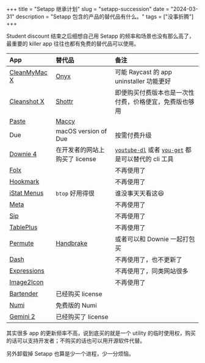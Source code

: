 +++
title = "Setapp 继承计划"
slug = "setapp-succession"
date = "2024-03-31"
description = "Setapp 包含的产品的替代品有什么。"
tags = ["没事折腾"]
+++

Student discount 结束之后细想自己用 Setapp 的频率和场景也没有那么高了，最重要的 killer app 往往也都有免费的替代品可以使用。

| App                                                    | 替代品                                                | 备注                                                                                                                                |
| :----------------------------------------------------- | :---------------------------------------------------- | :---------------------------------------------------------------------------------------------------------------------------------- |
| [CleanMyMac X](https://macpaw.com/cleanmymac)          | [Onyx](https://www.titanium-software.fr/en/onyx.html) | 可能 Raycast 的 app uninstaller 功能更好                                                                                            |
| [Cleanshot X](https://cleanshot.com)                   | [Shottr](https://shottr.cc)                           | 即便购买付费版本也是一次性付费，价格便宜，免费版也够用                                                                              |
| [Paste](https://pasteapp.io)                           | [Maccy](https://github.com/p0deje/Maccy)              |                                                                                                                                     |
| Due                                                    | macOS version of Due                                  | 按需付费升级                                                                                                                        |
| [Downie 4](https://software.charliemonroe.net/downie/) | 在开发者的网站上购买了 license                        | [`youtube-dl`](https://github.com/ytdl-org/youtube-dl) 或者 [`you-get`](https://github.com/soimort/you-get) 都是可以替代的 cli 工具 |
| [Folx](https://www.mac-downloader.com)                 |                                                       | 不再使用了                                                                                                                          |
| [Hookmark](https://hookproductivity.com)               |                                                       | 不再使用了                                                                                                                          |
| [iStat Menus](https://bjango.com/mac/istatmenus/)      | `btop` 好用得很                                       | 谁没事天天看这😆                                                                                                                     |
| [Meta](https://www.nightbirdsevolve.com/meta/)         |                                                       | 不再使用了                                                                                                                          |
| [Sip](https://sipapp.io)                               |                                                       | 不再使用了                                                                                                                          |
| [TablePlus](https://tableplus.com)                     |                                                       | 不再使用了                                                                                                                          |
| [Permute](https://software.charliemonroe.net/permute/) | [Handbrake](https://handbrake.fr)                     | 或者可以和 Downie 一起打包买                                                                                                        |
| [Dash](https://kapeli.com/dash)                        |                                                       | 不再使用了，也不更新了                                                                                                              |
| [Expressions](https://www.apptorium.com)               |                                                       | 不再使用了，同类网站很多                                                                                                            |
| [Image2Icon](https://www.img2icnsapp.com)              |                                                       | 不再使用了                                                                                                                          |
| [Bartender](https://www.macbartender.com)              | 已经购买 license                                      |                                                                                                                                     |
| [Numi](https://numi.app)                               | 免费版的 Numi                                         |                                                                                                                                     |
| [Gemini 2](https://macpaw.com/gemini)                  | 已经购买了 license                                    |                                                                                                                                     |

其实很多 app 的更新频率不高，说到底买的就是一个 utility 的临时使用权，购买的话可以支持开发者；不购买的话也可以用开源软件代替。

另外卸载掉 Setapp 也算是少一个进程，少一分烦恼。
